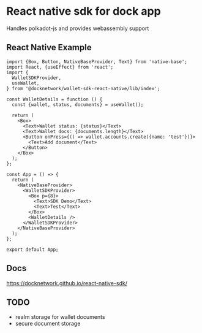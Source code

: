 # React native sdk for dock app

Handles polkadot-js and provides webassembly support 

## React Native Example

```
import {Box, Button, NativeBaseProvider, Text} from 'native-base';
import React, {useEffect} from 'react';
import {
  WalletSDKProvider,
  useWallet,
} from '@docknetwork/wallet-sdk-react-native/lib/index';

const WalletDetails = function () {
  const {wallet, status, documents} = useWallet();

  return (
    <Box>
      <Text>Wallet status: {status}</Text>
      <Text>Wallet docs: {documents.length}</Text>
      <Button onPress={() => wallet.accounts.create({name: 'test'})}>
        <Text>Add document</Text>
      </Button>
    </Box>
  );
};

const App = () => {
  return (
    <NativeBaseProvider>
      <WalletSDKProvider>
        <Box p={8}>
          <Text>SDK Demo</Text>
          <Text>Test</Text>
        </Box>
        <WalletDetails />
      </WalletSDKProvider>
    </NativeBaseProvider>
  );
};

export default App;

```
## Docs

https://docknetwork.github.io/react-native-sdk/

## TODO

- realm storage for wallet documents
- secure document storage